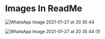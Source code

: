 # Images In ReadMe

![WhatsApp Image 2021-01-27 at 20 35 44](https://user-images.githubusercontent.com/72974707/105998773-91802500-60df-11eb-908e-83092af5f11d.jpeg)

![WhatsApp Image 2021-01-27 at 20 35 44 (1)](https://user-images.githubusercontent.com/72974707/105999307-1b2ff280-60e0-11eb-90bf-8a7c5d6cbce9.jpeg)




